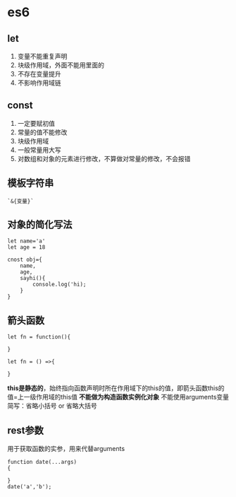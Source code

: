 # es6
## let
1. 变量不能重复声明
2. 块级作用域，外面不能用里面的
3. 不存在变量提升
4. 不影响作用域链
## const
1. 一定要赋初值
2.  常量的值不能修改
3. 块级作用域
4. 一般常量用大写
5. 对数组和对象的元素进行修改，不算做对常量的修改，不会报错
## 模板字符串
```
`&{变量}`
```
## 对象的简化写法
```
let name='a'
let age = 18

cnost obj={
    name,
    age,
    sayhi(){
        console.log('hi);
    }
}
```

## 箭头函数
```
let fn = function(){

}

let fn = () =>{

}
```
**this是静态的**，始终指向函数声明时所在作用域下的this的值，即箭头函数this的值=上一级作用域的this值
**不能做为构造函数实例化对象**
不能使用arguments变量
简写：省略小括号 or 省略大括号
## rest参数
用于获取函数的实参，用来代替arguments
```
function date(...args)
{
    
}
date('a','b');
```

